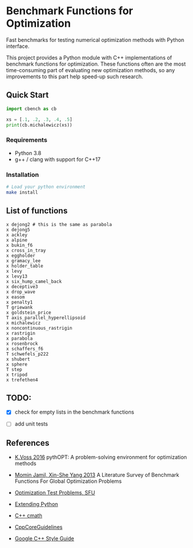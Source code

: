 # Benchmark Functions for Optimization

Fast benchmarks for testing numerical optimization methods with Python interface.

This project provides a Python module with C++ implementations of benchmark functions for optimization.
These functions often are the most time-consuming part of evaluating new
optimization methods, so any improvements to this part help speed-up such
research.


## Quick Start

```python
import cbench as cb

xs = [.1, .2, .3, .4, .5]
print(cb.michalewicz(xs))
```

### Requirements

- Python 3.8
- g++ / clang with support for C++17


### Installation

```sh
# Load your python environment
make install
```


## List of functions

```
x dejong2 # this is the same as parabola
x dejong5
x ackley
x alpine
x bukin_f6
x cross_in_tray
x eggholder
x gramacy_lee
x holder_table
x levy
x levy13
x six_hump_camel_back
x deceptive3
x drop_wave
x easom
x penalty1
T griewank
x goldstein_price
T axis_parallel_hyperellipsoid
x michalewicz
x noncontinuous_rastrigin
x rastrigin
x parabola
x rosenbrock
x schaffers_f6
T schwefels_p222
x shubert
x sphere
T step
x tripod
x trefethen4
```

## TODO:
- [X] check for empty lists in the benchmark functions
- [ ] add unit tests


## References

- [K.Voss 2016](https://harvest.usask.ca/handle/10388/7746)
    pythOPT: A problem-solving environment for optimization methods

- [Momin Jamil, Xin-She Yang 2013](https://arxiv.org/abs/1308.4008)
    A Literature Survey of Benchmark Functions For Global Optimization Problems

- [Optimization Test Problems, SFU](https://www.sfu.ca/~ssurjano/optimization.html)

- [Extending Python](https://docs.python.org/3/extending/extending.html)

- [C++ cmath](https://www.cplusplus.com/reference/cmath/)

- [CppCoreGuidelines](https://github.com/isocpp/CppCoreGuidelines/blob/master/CppCoreGuidelines.md)

- [Google C++ Style Guide](https://google.github.io/styleguide/cppguide.html)
